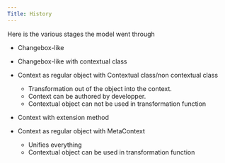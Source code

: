 ```yaml
---
Title: History
---
```


Here is the various stages the model went through


-  Changebox-like
-  Changebox-like with contextual class
-  Context as regular object with Contextual class/non contextual class
	-  Transformation out of the object into the context. 
	-  Context can be authored by developper.
	-  Contextual object can not be used in transformation function

-  Context with extension method
-  Context as regular object with MetaContext 
	-  Unifies everything
	-  Contextual object can be used in transformation function

